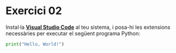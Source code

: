 # Exercici 02

Instal·la **[Visual Studio Code](https://code.visualstudio.com/download)** al teu sistema, i posa-hi les extensions necessàries per executar el següent programa Python:

```python
print("Hello, World!")
```
